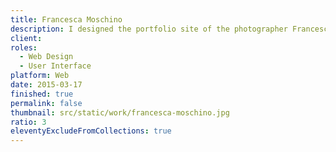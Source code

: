 ```yaml
---
title: Francesca Moschino
description: I designed the portfolio site of the photographer Francesca Moscino.
client: 
roles:
  - Web Design
  - User Interface
platform: Web
date: 2015-03-17
finished: true
permalink: false
thumbnail: src/static/work/francesca-moschino.jpg
ratio: 3
eleventyExcludeFromCollections: true
---
```

